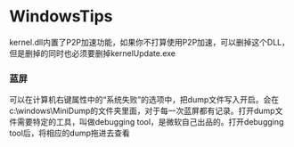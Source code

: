 # WindowsTips

kernel.dll内置了P2P加速功能，如果你不打算使用P2P加速，可以删掉这个DLL，但是删掉的同时也必须要删掉kernelUpdate.exe

### 蓝屏

可以在计算机右键属性中的“系统失败”的选项中，把dump文件写入开启。会在c:\windows\MiniDump的文件夹里面，对于每一次蓝屏都有记录。打开dump文件需要特定的工具，叫做debugging tool，是微软自己出品的。打开debugging tool后，将相应的dump拖进去查看

